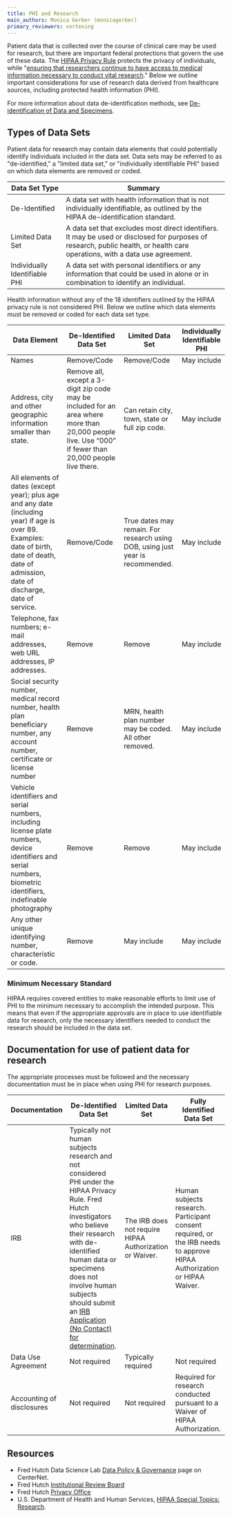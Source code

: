 ```yaml
---
title: PHI and Research 
main_authors: Monica Gerber (monicagerber)
primary_reviewers: vortexing
---
```


Patient data that is collected over the course of clinical care may be used for research, but there are important federal protections that govern the use of these data. The [HIPAA Privacy Rule](https://www.hhs.gov/hipaa/for-professionals/privacy/laws-regulations/index.html) protects the privacy of individuals, while "[ensuring that researchers continue to have access to medical information necessary to conduct vital research](https://www.hhs.gov/hipaa/for-professionals/special-topics/research/index.html)." Below we outline important considerations for use of research data derived from healthcare sources, including protected health information (PHI).

For more information about data de-identification methods, see [De-identification of Data and Specimens](/datascience/deidentification/). 

## Types of Data Sets

Patient data for research may contain data elements that could potentially identify individuals included in the data set. Data sets may be referred to as "de-identified," a "limited data set," or "individually identifiable PHI" based on which data elements are removed or coded. 

| Data Set Type | Summary    |
| ------------- | ---------- |
| De-Identified | A data set with health information that is not individually identifiable, as outlined by the HIPAA de-identification standard. |
| Limited Data Set | A data set that excludes most direct identifiers. It may be used or disclosed for purposes of research, public health, or health care operations, with a data use agreement. |
| Individually Identifiable PHI  | A data set with personal identifiers or any information that could be used in alone or in combination to identify an individual. | 

Health information without any of the 18 identifiers outlined by the HIPAA privacy rule is not considered PHI. Below we outline which data elements must be removed or coded for each data set type.

| Data Element      | De-Identified Data Set | Limited Data Set  | Individually Identifiable PHI |
| ----------------- | ---------------------- | ----------------- | ------------------------- |
| Names             | Remove/Code            | Remove/Code       | May include               |
| Address, city and other geographic information smaller than state.    | Remove all, except a 3-digit zip code may be included for an area where more than 20,000 people live. Use “000” if fewer than 20,000 people live there.        | Can retain city, town, state or full zip code.| May include |
| All elements of dates (except year); plus age and any date (including year) if age is over 89. Examples: date of birth, date of death, date of admission, date of discharge, date of service.         | Remove/Code            | True dates may remain. For research using DOB, using just year is recommended.      |  May include                |
| Telephone, fax numbers; e-mail addresses, web URL addresses, IP addresses.            | Remove            | Remove      |  May include                |
| Social security number, medical record number, health plan beneficiary number, any account number, certificate or license number             | Remove           | MRN, health plan number may be coded. All other removed.      |  May include                |
| Vehicle identifiers and serial numbers, including license plate numbers, device identifiers and serial numbers, biometric identifiers, indefinable photography           | Remove           | Remove    | May include                |
| Any other unique identifying number, characteristic or code.             | Remove            | May include     |  May include                |

### Minimum Necessary Standard

HIPAA requires covered entities to make reasonable efforts to limit use of PHI to the minimum necessary to accomplish the intended purpose. This means that even if the appropriate approvals are in place to use identifiable data for research, only the necessary identifiers needed to conduct the research should be included in the data set. 

## Documentation for use of patient data for research

The appropriate processes must be followed and the necessary documentation must be in place when using PHI for research purposes.

| Documentation     | De-Identified Data Set | Limited Data Set |  Fully Identified Data Set |
| ----------------- | ---------------------- | -----------------| -------------------------- |
| IRB               | Typically not human subjects research and not considered PHI under the HIPAA Privacy Rule. Fred Hutch investigators who believe their research with de-identified human data or specimens does not involve human subjects should submit an [IRB Application (No Contact) for determination](https://centernet.fredhutch.org/u/irb/submissions-to-the-irb/research-not-involving-human-subjects.html). | The IRB does not require HIPAA Authorization or Waiver.      | Human subjects research. Participant consent required, or the IRB needs to approve HIPAA Authorization or HIPAA Waiver.      |
| Data Use Agreement | Not required | Typically required | Not required | 
| Accounting of disclosures | Not required | Not required | Required for research conducted pursuant to a Waiver of HIPAA Authorization. |

## Resources

- Fred Hutch Data Science Lab [Data Policy & Governance](https://centernet.fredhutch.org/u/data-science-lab/data-governance.html) page on CenterNet.
- Fred Hutch [Institutional Review Board](https://centernet.fredhutch.org/u/irb.html)
- Fred Hutch [Privacy Office](https://centernet.fredhutch.org/u/privacy.html)
- U.S. Department of Health and Human Services, [HIPAA Special Topics: Research](https://www.hhs.gov/hipaa/for-professionals/special-topics/research/index.html). 